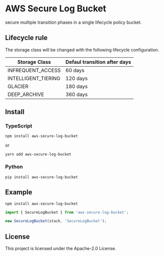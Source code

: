 # AWS Secure Log Bucket

secure multiple transition phases in a single lifecycle policy bucket.

## Lifecycle rule

The storage class will be changed with the following lifecycle configuration.

| Storage Class       | Defaul transition after days | 
| ------------------- |------------------------------| 
| INFREQUENT_ACCESS   | 60 days                      | 
| INTELLIGENT_TIERING | 120 days                     | 
| GLACIER             | 180 days                     | 
| DEEP_ARCHIVE        | 360 days                     |

## Install

### TypeScript

```shell
npm install aws-secure-log-bucket
```
or
```shell
yarn add aws-secure-log-bucket
```

### Python

```shell
pip install aws-secure-log-bucket
```

## Example

```shell
npm install aws-secure-log-bucket
```

```typescript
import { SecureLogBucket } from 'aws-secure-log-bucket';

new SecureLogBucket(stack, 'SecureLogBucket');
```

## License

This project is licensed under the Apache-2.0 License.

